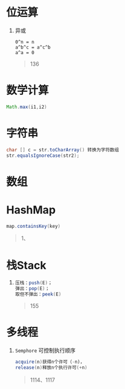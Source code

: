 # 位运算
1. 异或
    ```
    0^n = n
    a^b^c = a^c^b
    a^a = 0
    ```
    > 136
 
# 数学计算
```java
Math.max(i1,i2)
```
    
# 字符串
```java
char [] c = str.toCharArray() 转换为字符数组
str.equalsIgnoreCase(str2);
```
                                                           
# 数组




# HashMap
```java
map.containsKey(key)
```
>1、

# 栈Stack
1. 
    ```java
    压栈：push(E)；
    弹出：pop(E)；
    取但不弹出：peek(E)
    ```
   > 155

# 多线程
1. `Semphore` 可控制执行顺序 
    ```java
   acquire(n)获得n个许可（-n)，
   release(n)释放n个执行许可(+n)
    ```
    >1114、1117
